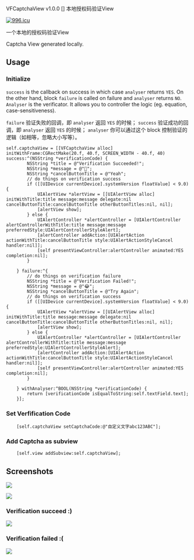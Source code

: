 VFCaptchaView v1.0.0 []
本地授权码验证View

[![996.icu](https://img.shields.io/badge/link-996.icu-red.svg)](https://996.icu)

一个本地的授权码验证View

Captcha View generated locally.

## Usage

### Initialize

`success` is the callback on success in which case `analyser` returns `YES`. 
On the other hand, block `failure` is called on failure and `analyser` returns `NO`. 
`Analyser` is the verificator. It allows you to controller the logic (eg. equation, case-sensitiveness).

`failure` 验证失败的回调，即 `analyser` 返回 `YES` 的时候；
`success` 验证成功的回调，即 `analyser` 返回 `YES` 的时候；
`analyser` 你可以通过这个 block 控制验证的逻辑（如相等，忽略大小写等）。

```
self.captchaView = [[VFCaptchaView alloc] initWithFrame:CGRectMake(20.f, 40.f, SCREEN_WIDTH - 40.f, 40) success:^(NSString *verificationCode) {
        NSString *title = @"Verification Succeeded!";
        NSString *message = @"🤗";
        NSString *cancelButtonTitle = @"Yeah";
        // do things on verification success
        if ([[UIDevice currentDevice].systemVersion floatValue] < 9.0) {
            UIAlertView *alertView = [[UIAlertView alloc] initWithTitle:title message:message delegate:nil cancelButtonTitle:cancelButtonTitle otherButtonTitles:nil, nil];
            [alertView show];
        } else {
            UIAlertController *alertController = [UIAlertController alertControllerWithTitle:title message:message preferredStyle:UIAlertControllerStyleAlert];
            [alertController addAction:[UIAlertAction actionWithTitle:cancelButtonTitle style:UIAlertActionStyleCancel handler:nil]];
            [self presentViewController:alertController animated:YES completion:nil];
        }
        
    } failure:^{
        // do things on verification failure
        NSString *title = @"Verification Failed!";
        NSString *message = @"😂";
        NSString *cancelButtonTitle = @"Try Again";
        // do things on verification success
        if ([[UIDevice currentDevice].systemVersion floatValue] < 9.0) {
            UIAlertView *alertView = [[UIAlertView alloc] initWithTitle:title message:message delegate:nil cancelButtonTitle:cancelButtonTitle otherButtonTitles:nil, nil];
            [alertView show];
        } else {
            UIAlertController *alertController = [UIAlertController alertControllerWithTitle:title message:message preferredStyle:UIAlertControllerStyleAlert];
            [alertController addAction:[UIAlertAction actionWithTitle:cancelButtonTitle style:UIAlertActionStyleCancel handler:nil]];
            [self presentViewController:alertController animated:YES completion:nil];
        }

    } withAnalyser:^BOOL(NSString *verificationCode) {
        return [verificationCode isEqualToString:self.textField.text];
    }];
 ```

### Set Verfification Code

```
    [self.captchaView setCaptchaCode:@"自定义文字abc123ABC"];
```

### Add Captcha as subview

```
    [self.view addSubview:self.captchaView];
```

## Screenshots

![](https://github.com/zssr/CaptchaView/blob/master/Screen%20Shots/screen%20shot1.jpg)

![](https://github.com/zssr/CaptchaView/blob/master/Screen%20Shots/screen%20shot2.jpg)

### Verification succeed :)

![](https://github.com/zssr/CaptchaView/blob/master/Screen%20Shots/screen%20shot3.jpg)

### Verification failed :(

![](https://github.com/zssr/CaptchaView/blob/master/Screen%20Shots/screen%20shot4.jpg)
